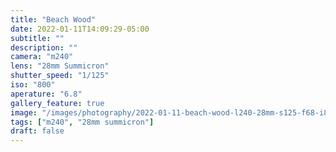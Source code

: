 ```yaml
---
title: "Beach Wood"
date: 2022-01-11T14:09:29-05:00
subtitle: ""
description: ""
camera: "m240"
lens: "28mm Summicron"
shutter_speed: "1/125"
iso: "800"
aperature: "6.8"
gallery_feature: true
image: "/images/photography/2022-01-11-beach-wood-l240-28mm-s125-f68-i800.jpg"
tags: ["m240", "28mm summicron"]
draft: false
---
```

